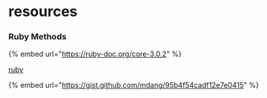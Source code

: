 # resources

### Ruby Methods

{% embed url="https://ruby-doc.org/core-3.0.2" %}

[ruby](../../../frameworks-libraries-languages/back-end/ruby/ "mention")



{% embed url="https://gist.github.com/mdang/95b4f54cadf12e7e0415" %}
